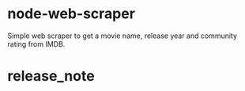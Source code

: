 node-web-scraper
================

Simple web scraper to get a movie name, release year and community rating from IMDB.
# release_note
